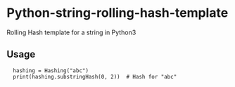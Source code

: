 # Python-string-rolling-hash-template
Rolling Hash template for a string in Python3 


## Usage 
```Python3
  hashing = Hashing("abc")
  print(hashing.substringHash(0, 2))  # Hash for "abc"
```
